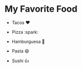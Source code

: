 # My Favorite Food

- Tacos :heart:

- Pizza :spark:

- Hamburguesa :tada:

- Pasta :smile:

- Sushi :+1:
